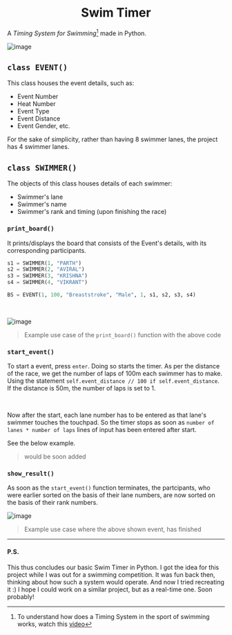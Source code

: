 <h1 align="center">Swim Timer</h1>

A *Timing System for Swimming*[^1] made in Python.

![image](https://user-images.githubusercontent.com/97667653/218270221-9a2a1684-0fe7-4345-82f6-9ed8f7488246.png)


## `class EVENT()`
This class houses the event details, such as:
- Event Number
- Heat Number
- Event Type
- Event Distance
- Event Gender, etc.

For the sake of simplicity, rather than having 8 swimmer lanes, the project has 4 swimmer lanes.

## `class SWIMMER()`

The objects of this class houses details of each swimmer:
- Swimmer's lane
- Swimmer's name
- Swimmer's rank and timing (upon finishing the race)

### `print_board()`

It prints/displays the board that consists of the Event's details, with its corresponding participants.

```py
s1 = SWIMMER(1, "PARTH")
s2 = SWIMMER(2, "AVIRAL")
s3 = SWIMMER(3, "KRISHNA")
s4 = SWIMMER(4, "VIKRANT")

BS = EVENT(1, 100, "Breaststroke", "Male", 1, s1, s2, s3, s4)
```
<br>

![image](https://user-images.githubusercontent.com/97667653/218269894-dbf645ef-b166-4163-956b-4c335b2d8555.png)

> Example use case of the `print_board()` function with the above code

### `start_event()`

To start a event, press `enter`. Doing so starts the timer. As per the distance of the race, we get the number of laps of 100m each swimmer has to make.
Using the statement `self.event_distance // 100 if self.event_distance`. If the distance is 50m, the number of laps is set to 1.

<br>

Now after the start, each lane number has to be entered as that lane's swimmer touches the touchpad.
So the timer stops as soon as `number of lanes * number of laps` lines of input has been entered after start.

See the below example.

> would be soon added

### `show_result()`

As soon as the `start_event()` function terminates, the partcipants, who were earlier sorted on the basis of their lane numbers, are now sorted on the basis of their rank numbers.

![image](https://user-images.githubusercontent.com/97667653/218270753-a1fb4d42-844b-4c7c-96d8-26cff63fd431.png)

> Example use case where the above shown event, has finished

<hr>

#### P.S.

This thus concludes our basic Swim Timer in Python. I got the idea for this project while I was out for a swimming competition. It was fun back then, thinking about how such a system would operate. And now I tried recreating it :) I hope I could work on a similar project, but as a real-time one. Soon probably!

[^1]: To understand how does a Timing System in the sport of swimming works, watch this [video](https://www.youtube.com/watch?v=wvvun6Muc6E)
